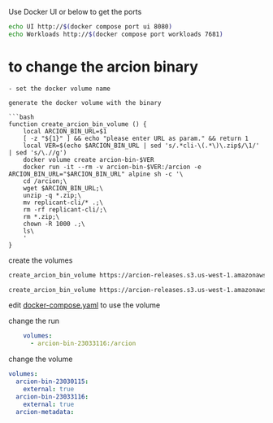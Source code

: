 Use Docker UI or below to get the ports
```bash
echo UI http://$(docker compose port ui 8080)
echo Workloads http://$(docker compose port workloads 7681)
```

# to change the arcion binary

```
- set the docker volume name

generate the docker volume with the binary

```bash
function create_arcion_bin_volume () {
    local ARCION_BIN_URL=$1
    [ -z "${1}" ] && echo "please enter URL as param." && return 1
    local VER=$(echo $ARCION_BIN_URL | sed 's/.*cli-\(.*\)\.zip$/\1/' | sed 's/\.//g')
    docker volume create arcion-bin-$VER
    docker run -it --rm -v arcion-bin-$VER:/arcion -e ARCION_BIN_URL="$ARCION_BIN_URL" alpine sh -c '\
    cd /arcion;\
    wget $ARCION_BIN_URL;\
    unzip -q *.zip;\
    mv replicant-cli/* .;\
    rm -rf replicant-cli/;\
    rm *.zip;\
    chown -R 1000 .;\
    ls\
    '
}
```

create the volumes

```bash
create_arcion_bin_volume https://arcion-releases.s3.us-west-1.amazonaws.com/general/replicant/replicant-cli-23.03.31.16.zip

create_arcion_bin_volume https://arcion-releases.s3.us-west-1.amazonaws.com/general/replicant/replicant-cli-23.03.01.15.zip
```

edit [docker-compose.yaml](./docker-compose.yaml) to use the volume

change the run
```yaml
    volumes:
      - arcion-bin-23033116:/arcion
```    

change the volume
```yaml
volumes:
  arcion-bin-23030115:
    external: true
  arcion-bin-23033116:
    external: true
  arcion-metadata:
```